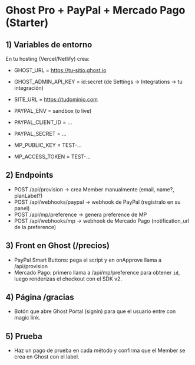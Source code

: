 # Ghost Pro + PayPal + Mercado Pago (Starter)

## 1) Variables de entorno
En tu hosting (Vercel/Netlify) crea:
- GHOST_URL = https://tu-sitio.ghost.io
- GHOST_ADMIN_API_KEY = id:secret (de Settings → Integrations → tu integración)
- SITE_URL = https://tudominio.com

- PAYPAL_ENV = sandbox (o live)
- PAYPAL_CLIENT_ID = ...
- PAYPAL_SECRET = ...

- MP_PUBLIC_KEY = TEST-...
- MP_ACCESS_TOKEN = TEST-...

## 2) Endpoints
- POST /api/provision → crea Member manualmente (email, name?, planLabel?)
- POST /api/webhooks/paypal → webhook de PayPal (regístralo en su panel)
- POST /api/mp/preference → genera preference de MP
- POST /api/webhooks/mp → webhook de Mercado Pago (notification_url de la preference)

## 3) Front en Ghost (/precios)
- PayPal Smart Buttons: pega el script y en onApprove llama a /api/provision
- Mercado Pago: primero llama a /api/mp/preference para obtener `id`, luego renderizas el checkout con el SDK v2.

## 4) Página /gracias
- Botón que abre Ghost Portal (signin) para que el usuario entre con magic link.

## 5) Prueba
- Haz un pago de prueba en cada método y confirma que el Member se crea en Ghost con el label.
